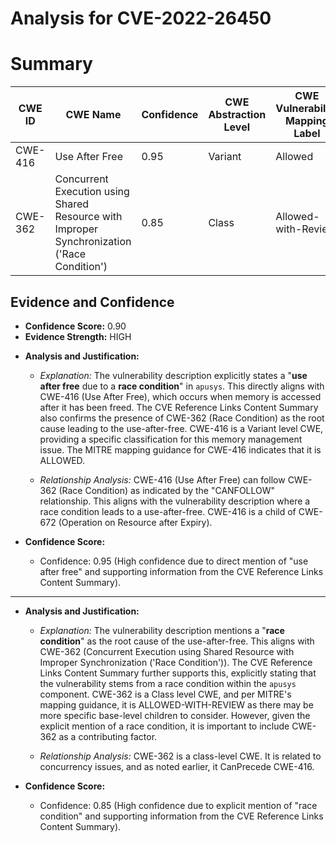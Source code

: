 # Analysis for CVE-2022-26450

# Summary
| CWE ID | CWE Name | Confidence | CWE Abstraction Level | CWE Vulnerability Mapping Label | CWE-Vulnerability Mapping Notes |
|---|---|---|---|---|---|
| CWE-416 | Use After Free | 0.95 | Variant | Allowed | Primary CWE |
| CWE-362 | Concurrent Execution using Shared Resource with Improper Synchronization ('Race Condition') | 0.85 | Class | Allowed-with-Review | Secondary Candidate |

## Evidence and Confidence

*   **Confidence Score:** 0.90
*   **Evidence Strength:** HIGH

- **Analysis and Justification:**  
  - *Explanation:* The vulnerability description explicitly states a "**use after free** due to a **race condition**" in `apusys`. This directly aligns with CWE-416 (Use After Free), which occurs when memory is accessed after it has been freed. The CVE Reference Links Content Summary also confirms the presence of CWE-362 (Race Condition) as the root cause leading to the use-after-free. CWE-416 is a Variant level CWE, providing a specific classification for this memory management issue. The MITRE mapping guidance for CWE-416 indicates that it is ALLOWED.
  
  - *Relationship Analysis:* CWE-416 (Use After Free) can follow CWE-362 (Race Condition) as indicated by the "CANFOLLOW" relationship. This aligns with the vulnerability description where a race condition leads to a use-after-free. CWE-416 is a child of CWE-672 (Operation on Resource after Expiry).

- **Confidence Score:**  
  - Confidence: 0.95 (High confidence due to direct mention of "use after free" and supporting information from the CVE Reference Links Content Summary).

---

- **Analysis and Justification:**  
  - *Explanation:* The vulnerability description mentions a "**race condition**" as the root cause of the use-after-free. This aligns with CWE-362 (Concurrent Execution using Shared Resource with Improper Synchronization ('Race Condition')). The CVE Reference Links Content Summary further supports this, explicitly stating that the vulnerability stems from a race condition within the `apusys` component. CWE-362 is a Class level CWE, and per MITRE's mapping guidance, it is ALLOWED-WITH-REVIEW as there may be more specific base-level children to consider. However, given the explicit mention of a race condition, it is important to include CWE-362 as a contributing factor.
  
  - *Relationship Analysis:* CWE-362 is a class-level CWE. It is related to concurrency issues, and as noted earlier, it CanPrecede CWE-416.

- **Confidence Score:**  
  - Confidence: 0.85 (High confidence due to explicit mention of "race condition" and supporting information from the CVE Reference Links Content Summary).